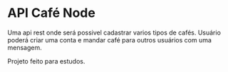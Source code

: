 # API Café Node

Uma api rest onde será possivel cadastrar varios tipos de cafés.
Usuário poderá criar uma conta e mandar café para outros usuários com uma mensagem.

Projeto feito para estudos.
